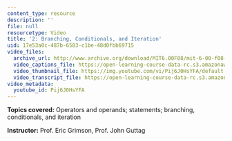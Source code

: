 ```yaml
---
content_type: resource
description: ''
file: null
resourcetype: Video
title: '2: Branching, Conditionals, and Iteration'
uid: 17e53a0c-487b-6583-c1be-48d0fbb69715
video_files:
  archive_url: http://www.archive.org/download/MIT6.00F08/mit-6-00-f08-lec02_300k.mp4
  video_captions_file: https://open-learning-course-data-rc.s3.amazonaws.com/6-00-introduction-to-computer-science-and-programming-fall-2008/bbb8e3c60db351c5a9c4b935f877800e_Pij6J0HsYFA.vtt
  video_thumbnail_file: https://img.youtube.com/vi/Pij6J0HsYFA/default.jpg
  video_transcript_file: https://open-learning-course-data-rc.s3.amazonaws.com/6-00-introduction-to-computer-science-and-programming-fall-2008/f2a4b3a49980982bf38ea7800701d1d7_Pij6J0HsYFA.pdf
video_metadata:
  youtube_id: Pij6J0HsYFA
---
```


**Topics covered:** Operators and operands; statements; branching, conditionals, and iteration

**Instructor:** Prof. Eric Grimson, Prof. John Guttag